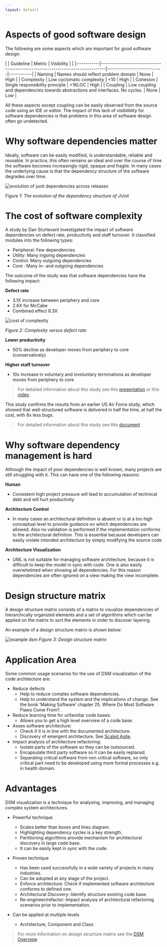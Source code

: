 ```yaml
---
layout: default
---
```


# Aspects of good software design

The following are some aspects which are important for good software design:

|            | Guideline                                                                      | Metric                     | Visibility |                                                                                |
|:-----------|--------------------------------------------------------------------------------|:---------------------------|:-----------|
| Naming     | Names should reflect problem domain                                            | None                       | High       |
| Complexity | Low cyclomatic complexity                                                      | <10                        | High       |
| Cohesion   | Single responsibility principle                                                | <1KLOC                     | High       |
| Coupling   | Low coupling and dependencies towards abstractions and interfaces. No cycles.  | None                       | Low        |

All these aspects except coupling can be easily observed from the source code using an IDE or editor. 
The impact of this lack of visibliblity for software dependencies is that problems in this area of software design often go undetected.

# Why software dependencies matter

Ideally, software can be easily modified, is understandable, reliable and reusable. 
In practice, this often remains an ideal and over the course of time the software becomes increasingly rigid, 
opaque and fragile. In many cases the underlying cause is that the dependency structure of the software degrades over time.

![evolution of junit dependencies across releases](https://dsmsuite.github.io/assets/img/index/nunit.gif "evolution of junit dependencies across releases")

*Figure 1: The evolution of the dependency structure of JUnit*

# The cost of software complexity
A study by Dan Sturtevant investigated the impact of software dependencies on defect rate, productivity and staff turnover. It classified modules into the following types:
* Peripheral: Few dependencies
* Utility: Many ingoing dependencies
* Control: Many outgoing dependencies
* Core : Many in- and outgoing dependencies

The outcome of the study was that software dependencies have the following impact:

**Defect rate**
* 3.1X increase between periphery and core
* 2.6X for McCabe
* Combined effect 8.3X

![cost of complexity](https://dsmsuite.github.io/assets/img/index/cost_of_complexity.png "cost of complexity")

*Figure 2: Complexity versus defect rate*

**Lower productivity**
* 50% decline as developer moves from periphery to core (conservatively) 

**Higher staff turnover**
* 10x increase in voluntary and involuntary terminations as developer moves from periphery to core

> For detailed information about this study see this [presentation](https://dsmsuite.github.io/documents/sturtevant_050613.pdf) 
> or this [video](https://www.youtube.com/watch?v=tO4OinbOWaE).

This study confirms the results from an earlier US Air Force study, which showed that well-structured software 
is delivered in half the time, at half the cost, with 8x less bugs. 

> For detailed information about this study see this [document](https://dsmsuite.github.io/documents/mitre-architecture-report.pdf) 

# Why software dependency management is hard

Although the impact of poor dependencies is well known, many projects are still struggling with it.
This can have one of the following reasons:

**Human**
* Consistent high project pressure will lead to accumulation of technical debt and will hurt productivity

**Architecture Control**
* In many cases an architectural definition is absent or is at a too high conceptual level to provide guidance on which dependencies are allowed. 
Also no validation is performed if the implementation conforms to the architectural definition. 
This is essential because developers can easily violate intended architecture by simply modifying the source code

**Architecture Visualization**
* UML is not suitable for managing software architecture, because it is difficult to keep the model in sync with code. One is also easily overwhelmed when showing all dependencies. For this reason dependencies are often ignored on a view making the view incomplete.
	
# Design structure matrix

A design structure matrix consists of a matrix to visualize dependencies of hierarchically organized elements and 
a set of algorithms which can be applied on the matrix to sort the elements in order to discover layering.

An example of a design structure matrix is shown below:

![example dsm](https://dsmsuite.github.io/assets/img/index/dsm_example.png "example dsm")
*Figure 3: Design structure matrix*

# Application Area

Some common usage scenarios for the use of DSM visualization of the code architecture are:
* Reduce defects
  * Help to reduce complex software dependencies.
  * Help to understand the system and the implications of change. See the book ‘Making Software’ chapter 25. Where Do Most Software Flaws Come From?.
* Reduce learning time for unfamiliar code bases:
  * Allows you to get a high level overview of a code base.
* Asses software architecture:
  * Check if it is in line with the documented architecture.
  * Discovery of emergent architecture. See [Scaled Agile](https://www.scaledagileframework.com/agile-architecture/).
* Impact analysis of architecture refactoring:
  * Isolate parts of the software so they can be outsourced.
  * Encapsulate third party software so it can be easily replaced.
  * Separating critical software from non critical software, so only critical part need to be developed using more formal processes e.g. in health domain.

# Advantages
DSM visualization is a technique for analysing, improving, and managing complex system architectures.

* Powerful technique 
  * Scales better than boxes and lines diagram.
  * Highlighting dependency cycles is a key strength.
  * Partitioning algorithms provide mechanism for architectural discovery in large code base.
  * It can be easily kept in sync with the code.
  
* Proven technique 
  * Has been used successfully in a wide variety of projects in many industries.
  * Can be adopted at any stage of the project.
  * Enforce architecture: Check if implemented software architecture conforms to defined one. 
  * Architectural Discovery: Identify structure existing code base. 
  * Re-engineer/refactor: Impact analysis of architectural refactoring scenarios prior to implementation.

* Can be applied at multiple levels
  * Architecture, Component and Class

> For more information on design structure matrix see the [DSM Overview](dsm_overview).
